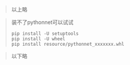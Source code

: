 >以上略

> 装不了pythonnet可以试试
> 
> ```
> pip install -U setuptools
> pip install -U wheel
> pip install resource/pythonnet_xxxxxxx.whl
> ```

>以下略
